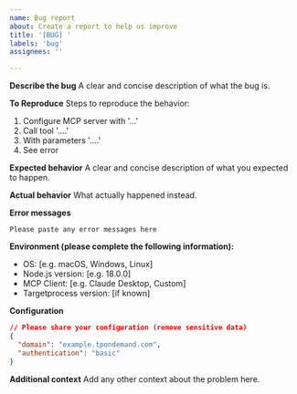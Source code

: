 ```yaml
---
name: Bug report
about: Create a report to help us improve
title: '[BUG] '
labels: 'bug'
assignees: ''

---
```


**Describe the bug**
A clear and concise description of what the bug is.

**To Reproduce**
Steps to reproduce the behavior:
1. Configure MCP server with '...'
2. Call tool '....'
3. With parameters '....'
4. See error

**Expected behavior**
A clear and concise description of what you expected to happen.

**Actual behavior**
What actually happened instead.

**Error messages**
```
Please paste any error messages here
```

**Environment (please complete the following information):**
 - OS: [e.g. macOS, Windows, Linux]
 - Node.js version: [e.g. 18.0.0]
 - MCP Client: [e.g. Claude Desktop, Custom]
 - Targetprocess version: [if known]

**Configuration**
```json
// Please share your configuration (remove sensitive data)
{
  "domain": "example.tpondemand.com",
  "authentication": "basic"
}
```

**Additional context**
Add any other context about the problem here.